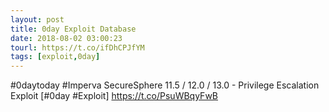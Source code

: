 ```yaml
---
layout: post
title: 0day Exploit Database
date: 2018-08-02 03:00:23
tourl: https://t.co/ifDhCPJfYM
tags: [exploit,0day]
---
```

#0daytoday #Imperva SecureSphere 11.5 / 12.0 / 13.0 - Privilege Escalation Exploit [#0day #Exploit] https://t.co/PsuWBqyFwB